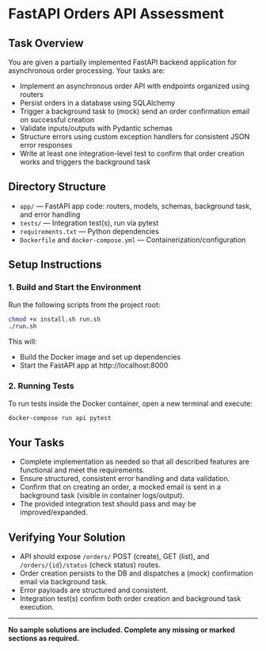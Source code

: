 # FastAPI Orders API Assessment

## Task Overview

You are given a partially implemented FastAPI backend application for asynchronous order processing. Your tasks are:

- Implement an asynchronous order API with endpoints organized using routers
- Persist orders in a database using SQLAlchemy
- Trigger a background task to (mock) send an order confirmation email on successful creation
- Validate inputs/outputs with Pydantic schemas
- Structure errors using custom exception handlers for consistent JSON error responses
- Write at least one integration-level test to confirm that order creation works and triggers the background task

## Directory Structure

- `app/` — FastAPI app code: routers, models, schemas, background task, and error handling
- `tests/` — Integration test(s), run via pytest
- `requirements.txt` — Python dependencies
- `Dockerfile` and `docker-compose.yml` — Containerization/configuration

## Setup Instructions

### 1. Build and Start the Environment

Run the following scripts from the project root:

```bash
chmod +x install.sh run.sh
./run.sh
```

This will:
- Build the Docker image and set up dependencies
- Start the FastAPI app at http://localhost:8000

### 2. Running Tests

To run tests inside the Docker container, open a new terminal and execute:

```bash
docker-compose run api pytest
```

## Your Tasks

- Complete implementation as needed so that all described features are functional and meet the requirements.
- Ensure structured, consistent error handling and data validation.
- Confirm that on creating an order, a mocked email is sent in a background task (visible in container logs/output).
- The provided integration test should pass and may be improved/expanded.

## Verifying Your Solution

- API should expose `/orders/` POST (create), GET (list), and `/orders/{id}/status` (check status) routes.
- Order creation persists to the DB and dispatches a (mock) confirmation email via background task.
- Error payloads are structured and consistent.
- Integration test(s) confirm both order creation and background task execution.

---

**No sample solutions are included. Complete any missing or marked sections as required.**
